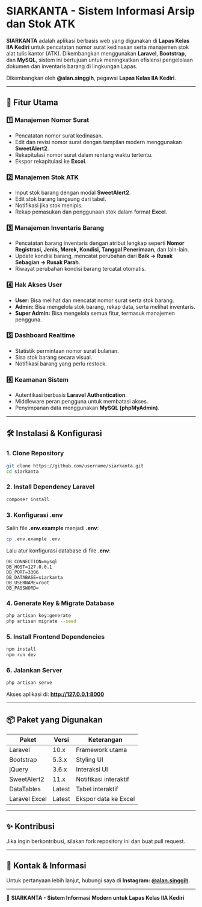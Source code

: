 # SIARKANTA - Sistem Informasi Arsip dan Stok ATK

**SIARKANTA** adalah aplikasi berbasis web yang digunakan di **Lapas Kelas IIA Kediri** untuk pencatatan nomor surat kedinasan serta manajemen stok alat tulis kantor (ATK). Dikembangkan menggunakan **Laravel**, **Bootstrap**, dan **MySQL**, sistem ini bertujuan untuk meningkatkan efisiensi pengelolaan dokumen dan inventaris barang di lingkungan Lapas.

Dikembangkan oleh **@alan.singgih**, pegawai **Lapas Kelas IIA Kediri**.

---

## 📌 Fitur Utama

### 1️⃣ **Manajemen Nomor Surat**
- Pencatatan nomor surat kedinasan.
- Edit dan revisi nomor surat dengan tampilan modern menggunakan **SweetAlert2**.
- Rekapitulasi nomor surat dalam rentang waktu tertentu.
- Ekspor rekapitulasi ke **Excel**.

### 2️⃣ **Manajemen Stok ATK**
- Input stok barang dengan modal **SweetAlert2**.
- Edit stok barang langsung dari tabel.
- Notifikasi jika stok menipis.
- Rekap pemasukan dan penggunaan stok dalam format **Excel**.

### 3️⃣ **Manajemen Inventaris Barang**
- Pencatatan barang inventaris dengan atribut lengkap seperti **Nomor Registrasi, Jenis, Merek, Kondisi, Tanggal Penerimaan**, dan lain-lain.
- Update kondisi barang, mencatat perubahan dari **Baik → Rusak Sebagian → Rusak Parah**.
- Riwayat perubahan kondisi barang tercatat otomatis.

### 4️⃣ **Hak Akses User**
- **User:** Bisa melihat dan mencatat nomor surat serta stok barang.
- **Admin:** Bisa mengelola stok barang, rekap data, serta melihat inventaris.
- **Super Admin:** Bisa mengelola semua fitur, termasuk manajemen pengguna.

### 5️⃣ **Dashboard Realtime**
- Statistik permintaan nomor surat bulanan.
- Sisa stok barang secara visual.
- Notifikasi barang yang perlu restock.

### 6️⃣ **Keamanan Sistem**
- Autentikasi berbasis **Laravel Authentication**.
- Middleware peran pengguna untuk membatasi akses.
- Penyimpanan data menggunakan **MySQL (phpMyAdmin)**.

---

## 🛠️ Instalasi & Konfigurasi

### **1. Clone Repository**
```bash
git clone https://github.com/username/siarkanta.git
cd siarkanta
```

### **2. Install Dependency Laravel**
```bash
composer install
```

### **3. Konfigurasi .env**
Salin file **.env.example** menjadi **.env**:
```bash
cp .env.example .env
```
Lalu atur konfigurasi database di file **.env**:
```env
DB_CONNECTION=mysql
DB_HOST=127.0.0.1
DB_PORT=3306
DB_DATABASE=siarkanta
DB_USERNAME=root
DB_PASSWORD=
```

### **4. Generate Key & Migrate Database**
```bash
php artisan key:generate
php artisan migrate --seed
```

### **5. Install Frontend Dependencies**
```bash
npm install
npm run dev
```

### **6. Jalankan Server**
```bash
php artisan serve
```
Akses aplikasi di: **http://127.0.0.1:8000**

---

## 📦 Paket yang Digunakan
| Paket         | Versi         | Keterangan                  |
|--------------|--------------|------------------------------|
| Laravel      | 10.x         | Framework utama             |
| Bootstrap    | 5.3.x        | Styling UI                  |
| jQuery       | 3.6.x        | Interaksi UI                |
| SweetAlert2  | 11.x         | Notifikasi interaktif       |
| DataTables   | Latest       | Tabel interaktif            |
| Laravel Excel | Latest      | Ekspor data ke Excel        |

---

## ✨ Kontribusi
Jika ingin berkontribusi, silakan fork repository ini dan buat pull request.

---

## 📢 Kontak & Informasi
Untuk pertanyaan lebih lanjut, hubungi saya di **Instagram: [@alan.singgih](https://www.instagram.com/alan.singgih/)**.

---

🚀 **SIARKANTA - Sistem Informasi Modern untuk Lapas Kelas IIA Kediri**

